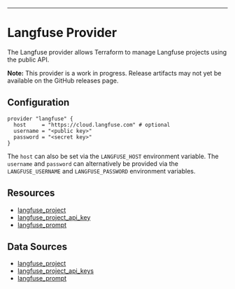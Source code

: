 ---
# Langfuse Provider

The Langfuse provider allows Terraform to manage Langfuse projects using the public API.

**Note:** This provider is a work in progress. Release artifacts may not yet be available on the GitHub releases page.

## Configuration

```hcl
provider "langfuse" {
  host     = "https://cloud.langfuse.com" # optional
  username = "<public key>"
  password = "<secret key>"
}
```

The `host` can also be set via the `LANGFUSE_HOST` environment variable. The `username` and `password` can alternatively be provided via the `LANGFUSE_USERNAME` and `LANGFUSE_PASSWORD` environment variables.

## Resources

* [langfuse_project](resources/project.md)
* [langfuse_project_api_key](resources/project_api_key.md)
* [langfuse_prompt](resources/prompt.md)

## Data Sources

* [langfuse_project](data-sources/project.md)
* [langfuse_project_api_keys](data-sources/project_api_keys.md)
* [langfuse_prompt](data-sources/prompt.md)


